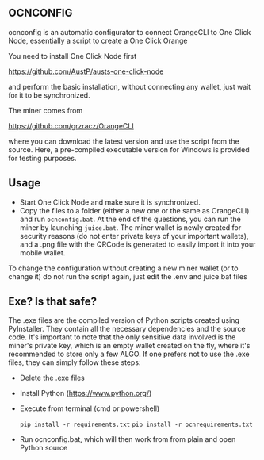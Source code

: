 ## OCNCONFIG

ocnconfig is an automatic configurator to connect OrangeCLI to One Click Node, essentially a script to create a One Click Orange

You need to install One Click Node first

https://github.com/AustP/austs-one-click-node

and perform the basic installation, without connecting any wallet, just wait for it to be synchronized. 

The miner comes from 

https://github.com/grzracz/OrangeCLI

where you can download the latest version and use the script from the source. Here, a pre-compiled executable version for Windows is provided for testing purposes.

## Usage

- Start One Click Node and make sure it is synchronized.
- Copy the files to a folder (either a new one or the same as OrangeCLI) and run `ocnconfig.bat`. At the end of the questions, you can run the miner by launching `juice.bat`. The miner wallet is newly created for security reasons (do not enter private keys of your important wallets), and a .png file with the QRCode is generated to easily import it into your mobile wallet.

To change the configuration without creating a new miner wallet (or to change it) do not run the script again, just edit the .env and juice.bat files


## Exe? Is that safe?

The .exe files are the compiled version of Python scripts created using PyInstaller. They contain all the necessary dependencies and the source code. It's important to note that the only sensitive data involved is the miner's private key, which is an empty wallet created on the fly, where it's recommended to store only a few ALGO. If one prefers not to use the .exe files, they can simply follow these steps:

- Delete the .exe files
- Install Python (https://www.python.org/)
- Execute from terminal (cmd or powershell)
  
  `pip install -r requirements.txt`
  `pip install -r ocnrequirements.txt`

- Run ocnconfig.bat, which will then work from from plain and open Python source
